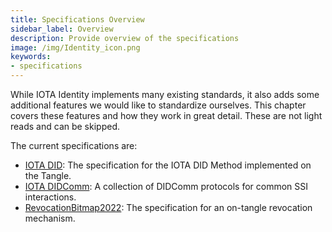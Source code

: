 ```yaml
---
title: Specifications Overview
sidebar_label: Overview
description: Provide overview of the specifications
image: /img/Identity_icon.png
keywords:
- specifications
---
```


While IOTA Identity implements many existing standards, it also adds some additional features we would like to standardize ourselves. This chapter covers these features and how they work in great detail. These are not light reads and can be skipped.

The current specifications are:

- [IOTA DID](./did/overview): The specification for the IOTA DID Method implemented on the Tangle.
- [IOTA DIDComm](./didcomm/overview): A collection of DIDComm protocols for common SSI interactions.
- [RevocationBitmap2022](./revocation_bitmap_2022): The specification for an on-tangle revocation mechanism.